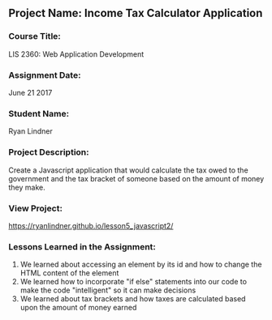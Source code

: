 ## Project Name:  Income Tax Calculator Application

### Course Title:
LIS 2360:  Web Application Development

### Assignment Date:  
June 21 2017

### Student Name:  
Ryan Lindner

### Project Description:
Create a Javascript application that would calculate the tax owed to the government and the tax bracket of someone based on the amount of money they make.

### View Project:
https://ryanlindner.github.io/lesson5_javascript2/

### Lessons Learned in the Assignment:
1. We learned about accessing an element by its id and how to change the HTML content of the element
2. We learned how to incorporate "if else" statements into our code to make the code "intelligent" so it can make decisions
3. We learned about tax brackets and how taxes are calculated based upon the amount of money earned

